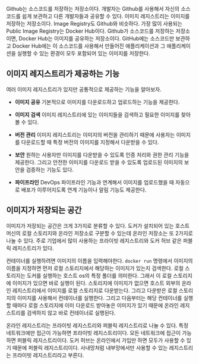 Github는 소스코드를 저장하는 저장소이다. 개발자는 Github를 사용해서 자신의 소스코드를 쉽게 보관하고 다른 개발자들과 공유할 수 있다. 이미지 레지스트리는 이미지를 저장하는 저장소이다. Image Registry도 Github와 비슷하다. 가장 많이 사용되는 Public Image Registry는 Docker Hub이다. Github가 소스코드를 저장하는 저장소이면, Docker Hub는 이미지를 공유하는 저장소이다. GitHub에는 소스코드만 보관하고 Docker Hub에는 이 소스코드를 사용해서 만들어진 애플리케이션과 그 애플리케이션을 실행할 수 있는 환경이 모두 포함되어 있는 이미지를 저장한다.

## 이미지 레지스트리가 제공하는 기능
여러 이미지 레지스트리가 있지만 공통적으로 제공하는 기능을 알아보자.

- **이미지 공유**
기본적으로 이미지를 다운로드하고 업로드하는 기능을 제공한다. 

- **이미지 검색**
이미지 레지스트리에 있는 이미지들을 검색하고 필요한 이미지를 찾아볼 수 있다.

- **버전 관리**
이미지 레지스트리는 이미지의 버전을 관리하기 때문에 사용자는 이미지를 다운로드할 때 특정 버전의 이미지를 지정해서 다운받을 수 있다.

- **보안**
원하는 사용자만 이미지를 다운받을 수 있도록 인증 처리와 권한 관리 기능을 제공한다. 그리고 안전한 이미지를 다운로드 받을 수 있도록 업로드된 이미지의 보안을 검증하는 기능도 있다.

- **파이프라인**
DevOps 파이프라인 기능과 연계해서 이미지를 업로드했을 때 자동으로 배포가 이루어지도록 연계 기능이나 알림 기능도 제공한다.

## 이미지가 저장되는 공간
이미지가 저장되는 공간은 크게 3가지로 분류할 수 있다. 도커가 설치되어 있는 호스트머신의 로컬 스토리지와 온라인 저장소로 구분할 수 있는데 온라인 저장소는 또 2가지로 나눌 수 있다. 주로 기업에서 많이 사용하는 프라이빗 레지스트리와 도커 허브 같은 퍼블릭 레지스트리가 있다.

컨테이너를 실행하려면 이미지의 이름을 입력해야한다. `docker run` 명령에서 이미지의 이름을 지정하면 먼저 로컬 스토리지에서 해당하는 이미지가 있는지 검색한다. 로컬 스토리지는 도커를 실행하는 호스트 os의 특정 폴더를 의미한다. 그래서 이 로컬 스토리지에 이미지가 있으면 바로 실행이 된다. 스토리지에 이미지가 없으면 호스트 외부의 온라인 레지스트리에서 이미지를 로컬 스토리지로 다운받는다. 그리고 다운받은 로컬 스토리지의 이미지를 사용해서 컨테이너를 실행한다. 그리고 다음부터는 해당 컨테이너를 실행할 때마다 로컬 스토리지에 이미 다운로드 받아놓은 이미지가 있기 때문에 온라인 레지스트리를 검색하지 않고 바로 컨테이너로 실행된다. 

온라인 레지스트리는 프라이빗 레지스트리와 퍼블릭 레지스트리로 나눌 수 있다. 특정 네트워크에만 접근이 가능하면 프라이빗 레지스트리이다. 모든 네트워크에 접근이 가능하면 퍼블릭 레지스트리이다. 도커 허브는 온라인에서 가입만 하면 모두가 사용할 수 있기 때문에 퍼블릭 레지스트리이다. 사내망처럼 내부망에서만 사용할 수 있는 레지스트리는 프라이빗 레지스트리라고 부른다. 



